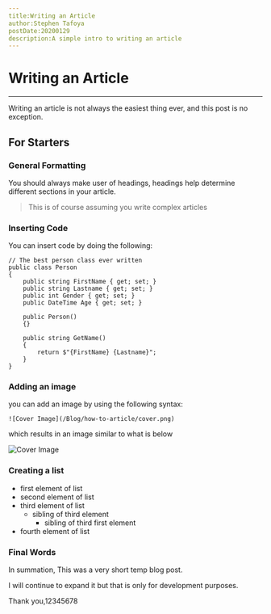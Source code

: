 ```yaml
---
title:Writing an Article
author:Stephen Tafoya
postDate:20200129
description:A simple intro to writing an article
---
```


# Writing an Article

----

Writing an article is not always the easiest thing ever, and this post is no exception.

## For Starters
### General Formatting
You should always make user of headings, headings help determine different sections in your article.

> This is of course assuming you write complex articles

### Inserting Code

You can insert code by doing the following:

<pre><code data-language="csharp">// The best person class ever written
public class Person
{
    public string FirstName { get; set; }
    public string Lastname { get; set; }
    public int Gender { get; set; }
    public DateTime Age { get; set; }

    public Person()
    {}

    public string GetName()
    {
        return $"{FirstName} {Lastname}";
    }
}
</code></pre>

### Adding an image

you can add an image by using the following syntax:

    ![Cover Image](/Blog/how-to-article/cover.png)

which results in an image similar to what is below

![Cover Image](/Blog/how-to-article/cover.png)

### Creating a list

- first element of list
- second element of list
- third element of list
    - sibling of third element
        - sibling of third first element
- fourth element of list

### Final Words
In summation, This was a very short temp blog post.

I will continue to expand it but that is only for development purposes.

Thank you,12345678
